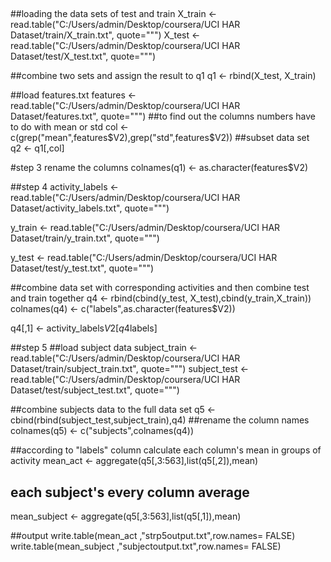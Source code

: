 ##

##loading the data sets of test and train
X_train <- read.table("C:/Users/admin/Desktop/coursera/UCI HAR Dataset/train/X_train.txt", quote="\"")
X_test <- read.table("C:/Users/admin/Desktop/coursera/UCI HAR Dataset/test/X_test.txt", quote="\"")

##combine two sets and assign the result to q1
q1 <- rbind(X_test, X_train)

##load features.txt
features <- read.table("C:/Users/admin/Desktop/coursera/UCI HAR Dataset/features.txt", quote="\"")
##to find out the columns numbers have to do with mean or std
col <- c(grep("mean",features$V2),grep("std",features$V2))
##subset data set  
q2 <- q1[,col]

#step 3 rename the columns
colnames(q1) <- as.character(features$V2)

##step 4
activity_labels <- read.table("C:/Users/admin/Desktop/coursera/UCI HAR Dataset/activity_labels.txt", quote="\"")

y_train <- read.table("C:/Users/admin/Desktop/coursera/UCI HAR Dataset/train/y_train.txt", quote="\"")

y_test <- read.table("C:/Users/admin/Desktop/coursera/UCI HAR Dataset/test/y_test.txt", quote="\"")


##combine data set with corresponding activities and then combine test and train together
q4 <- rbind(cbind(y_test, X_test),cbind(y_train,X_train))
colnames(q4) <- c("labels",as.character(features$V2))

q4[,1] <- activity_labels$V2[q4$labels]

##step 5
##load  subject data
subject_train <- read.table("C:/Users/admin/Desktop/coursera/UCI HAR Dataset/train/subject_train.txt", quote="\"")
subject_test <- read.table("C:/Users/admin/Desktop/coursera/UCI HAR Dataset/test/subject_test.txt", quote="\"")


##combine subjects data to the full data set
q5 <- cbind(rbind(subject_test,subject_train),q4)
##rename the column names
colnames(q5) <- c("subjects",colnames(q4))

##according to "labels" column calculate each column's mean in groups of activity 
mean_act <- aggregate(q5[,3:563],list(q5[,2]),mean)
## each subject's every column average
mean_subject <- aggregate(q5[,3:563],list(q5[,1]),mean)

##output
write.table(mean_act ,"strp5output.txt",row.names= FALSE)
write.table(mean_subject ,"subjectoutput.txt",row.names= FALSE)